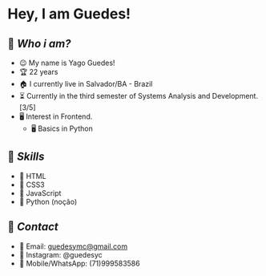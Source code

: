 # **Hey, I am Guedes!**

## 📌 *Who i am?*
- 😉 My name is Yago Guedes!
- 🏆 22 years
- 🏠 I currently live in Salvador/BA - Brazil
- ⏳ Currently in the third semester of Systems Analysis and Development. [3/5]
- 🖥️ Interest in Frontend.
     - 🖥️ Basics in Python

## 📌 *Skills* 
- 📁 HTML
- 📁 CSS3
- 📁 JavaScript
- 📁 Python (noção)

## 📌 *Contact*
- 📜 Email: guedesymc@gmail.com
- 🧧 Instagram: @guedesyc
- 📱 Mobile/WhatsApp: (71)999583586
